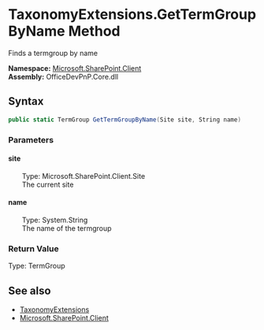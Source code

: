 # TaxonomyExtensions.GetTermGroupByName Method  
 Finds a termgroup by name   

**Namespace:** [Microsoft.SharePoint.Client](Microsoft.SharePoint.Client.md)  
**Assembly:** OfficeDevPnP.Core.dll  
## Syntax
```C#
public static TermGroup GetTermGroupByName(Site site, String name)
```
### Parameters
#### site  
&emsp;&emsp;Type: Microsoft.SharePoint.Client.Site  
&emsp;&emsp;The current site  

  

#### name  
&emsp;&emsp;Type: System.String  
&emsp;&emsp;The name of the termgroup  

  

### Return Value
Type: TermGroup  
  


## See also
- [TaxonomyExtensions](Microsoft.SharePoint.Client.TaxonomyExtensions.md) 
- [Microsoft.SharePoint.Client](Microsoft.SharePoint.Client.md) 
